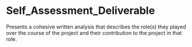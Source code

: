 # Self_Assessment_Deliverable
Presents a cohesive written analysis that describes the role(s) they played over the course of the project and their contribution to the project in that role. 
